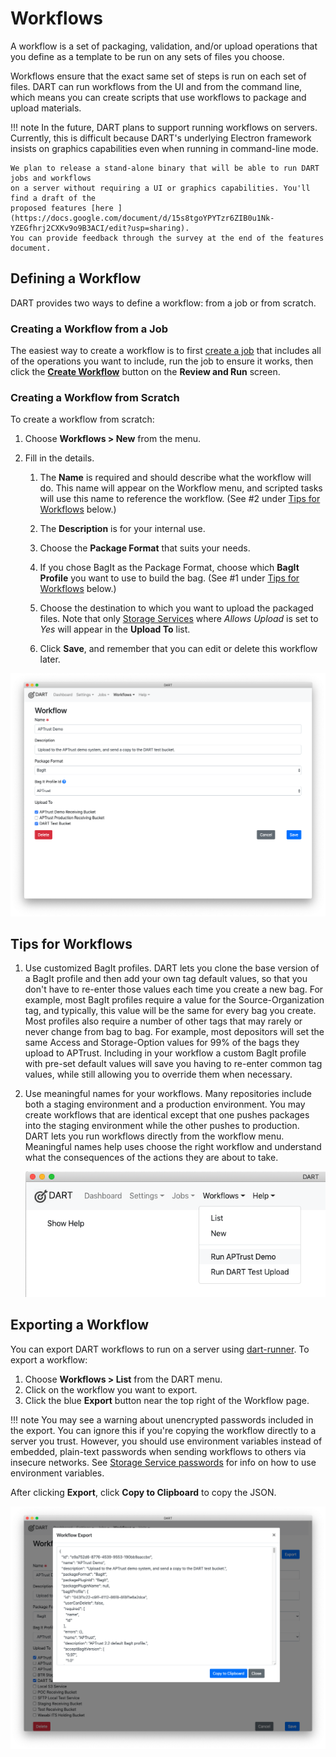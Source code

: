 # Workflows

A workflow is a set of packaging, validation, and/or upload operations that you define as a template to be run on any sets of files you choose.

Workflows ensure that the exact same set of steps is run on each set of files. DART can run workflows from the UI and from the command line, which means you can create scripts that use workflows to package and upload materials.

!!! note
    In the future, DART plans to support running workflows on servers. Currently, this is
    difficult because DART's underlying Electron framework insists on graphics capabilities
    even when running in command-line mode.

    We plan to release a stand-alone binary that will be able to run DART jobs and workflows
    on a server without requiring a UI or graphics capabilities. You'll find a draft of the
    proposed features [here ](https://docs.google.com/document/d/15s8tgoYPYTzr6ZIB0u1Nk-YZEGfhrj2CXKv9o9B3ACI/edit?usp=sharing).
    You can provide feedback through the survey at the end of the features document.

## Defining a Workflow

DART provides two ways to define a workflow: from a job or from scratch.

### Creating a Workflow from a Job

The easiest way to create a workflow is to first [create a job](../jobs/index.md) that includes all of the operations you want to include, run the job to ensure it works, then click the [__Create Workflow__](../jobs/run/#creating-a-workflow-from-a-job) button on the __Review and Run__ screen.

### Creating a Workflow from Scratch

To create a workflow from scratch:

1. Choose __Workflows &gt; New__ from the menu.

1. Fill in the details.

    1. The __Name__ is required and should describe what the workflow will do. This name will appear on the Workflow menu, and scripted tasks will use this name to reference the workflow. (See #2 under [Tips for Workflows](#tips-for-workflows) below.)

    2. The __Description__ is for your internal use.

    3. Choose the __Package Format__ that suits your needs.

    4. If you chose BagIt as the Package Format, choose which __BagIt Profile__ you want to use to build the bag. (See #1 under [Tips for Workflows](#tips-for-workflows) below.)

    5. Choose the destination to which you want to upload the packaged files. Note that only [Storage Services](../settings/storage_services/) where _Allows Upload_ is set to _Yes_ will appear in the __Upload To__ list.

    6. Click __Save__, and remember that you can edit or delete this workflow later.

![Workflow editor](../../img/workflows/edit.png)

## Tips for Workflows

1. Use customized BagIt profiles. DART lets you clone the base version of a BagIt profile and then add your own tag default values, so that you don't have to re-enter those values each time you create a new bag. For example, most BagIt profiles require a value for the Source-Organization tag, and typically, this value will be the same for every bag you create. Most profiles also require a number of other tags that may rarely or never change from bag to bag. For example, most depositors will set the same Access and Storage-Option values for 99% of the bags they upload to APTrust. Including in your workflow a custom BagIt profile with pre-set default values will save you having to re-enter common tag values, while still allowing you to override them when necessary.

2. Use meaningful names for your workflows. Many repositories include both a staging environment and a production environment. You may create workflows that are identical except that one pushes packages into the staging environment while the other pushes to production. DART lets you run workflows directly from the workflow menu. Meaningful names help uses choose the right workflow and understand what the consequences of the actions they are about to take.

   ![Workflow menu](../../img/workflows/menu.png)

## Exporting a Workflow

You can export DART workflows to run on a server using [dart-runner](../dart_runner.md). To export a workflow:

1. Choose __Workflows > List__ from the DART menu.
2. Click on the workflow you want to export.
3. Click the blue __Export__ button near the top right of the Workflow page.

!!! note
    You may see a warning about unencrypted passwords included in the export. You can ignore this if you're copying the workflow directly to a server you trust. However, you should use environment variables instead of embedded, plain-text passwords when sending workflows to others via insecure networks.
    See [Storage Service passwords](users/settings/storage_services/#password) for info on how to use environment variables.

After clicking __Export__, click __Copy to Clipboard__ to copy the JSON.

   ![Workflow export](../../img/workflows/export.png)
